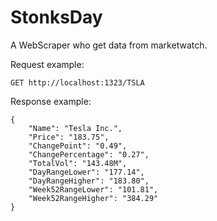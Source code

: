 # StonksDay 
A WebScraper who get data from marketwatch.

Request example:

    GET http://localhost:1323/TSLA

Response example:

    {
        "Name": "Tesla Inc.",
        "Price": "183.75",
        "ChangePoint": "0.49",
        "ChangePercentage": "0.27",
        "TotalVol": "143.48M",
        "DayRangeLower": "177.14",
        "DayRangeHigher": "183.80",
        "Week52RangeLower": "101.81",
        "Week52RangeHigher": "384.29"
    }

